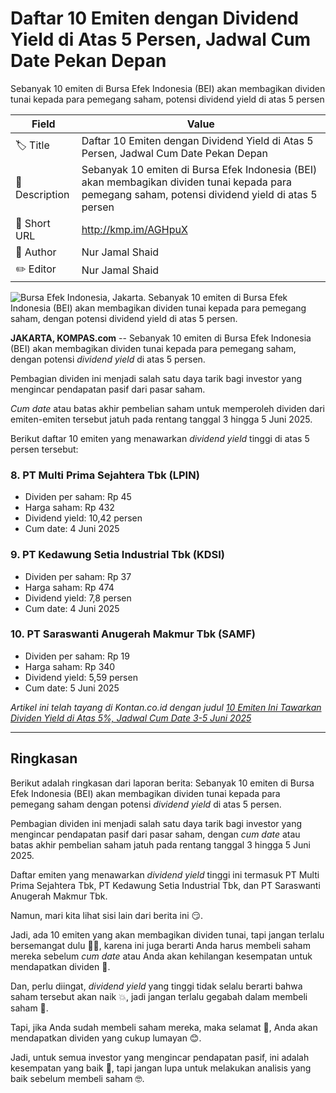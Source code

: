 # Daftar 10 Emiten dengan Dividend Yield di Atas 5 Persen, Jadwal Cum Date Pekan Depan

Sebanyak 10 emiten di Bursa Efek Indonesia (BEI) akan membagikan dividen tunai kepada para pemegang saham, potensi dividend yield di atas 5 persen

| Field         | Value                                                       |
|---------------|-------------------------------------------------------------|
| 🏷️ Title       | Daftar 10 Emiten dengan Dividend Yield di Atas 5 Persen, Jadwal Cum Date Pekan Depan |
| 📝 Description | Sebanyak 10 emiten di Bursa Efek Indonesia (BEI) akan membagikan dividen tunai kepada para pemegang saham, potensi dividend yield di atas 5 persen |
| 🔗 Short URL   | http://kmp.im/AGHpuX |
| 👤 Author      | Nur Jamal Shaid |
| ✏️ Editor      | Nur Jamal Shaid |

![Bursa Efek Indonesia, Jakarta. Sebanyak 10 emiten di Bursa Efek Indonesia (BEI) akan membagikan dividen tunai kepada para pemegang saham, dengan potensi dividend yield di atas 5 persen.](https://asset.kompas.com/crops/-DTDjL1mE4jrsi_wDSqgqusi8H8=/160x107:800x533/750x500/data/photo/2025/03/18/67d90fc62d7e7.jpg)

**JAKARTA, KOMPAS.com** -- Sebanyak 10 emiten di Bursa Efek Indonesia (BEI) akan membagikan dividen tunai kepada para pemegang saham, dengan potensi *dividend yield* di atas 5 persen.

Pembagian dividen ini menjadi salah satu daya tarik bagi investor yang mengincar pendapatan pasif dari pasar saham.

*Cum date* atau batas akhir pembelian saham untuk memperoleh dividen dari emiten-emiten tersebut jatuh pada rentang tanggal 3 hingga 5 Juni 2025.

Berikut daftar 10 emiten yang menawarkan *dividend yield* tinggi di atas 5 persen tersebut:

### 8. PT Multi Prima Sejahtera Tbk (LPIN)

- Dividen per saham: Rp 45
- Harga saham: Rp 432
- Dividend yield: 10,42 persen
- Cum date: 4 Juni 2025

### 9. PT Kedawung Setia Industrial Tbk (KDSI)

- Dividen per saham: Rp 37
- Harga saham: Rp 474
- Dividend yield: 7,8 persen
- Cum date: 4 Juni 2025

### 10. PT Saraswanti Anugerah Makmur Tbk (SAMF)

- Dividen per saham: Rp 19
- Harga saham: Rp 340
- Dividend yield: 5,59 persen
- Cum date: 5 Juni 2025

*Artikel ini telah tayang di Kontan.co.id dengan judul [10 Emiten Ini Tawarkan Dividen Yield di Atas 5%, Jadwal Cum Date 3-5 Juni 2025](https://investasi.kontan.co.id/news/10-emiten-ini-tawarkan-dividen-yield-di-atas-5-jadwal-cum-date-3-5-juni-2025)*

---
## Ringkasan

Berikut adalah ringkasan dari laporan berita: Sebanyak 10 emiten di Bursa Efek Indonesia (BEI) akan membagikan dividen tunai kepada para pemegang saham dengan potensi *dividend yield* di atas 5 persen.

 Pembagian dividen ini menjadi salah satu daya tarik bagi investor yang mengincar pendapatan pasif dari pasar saham, dengan *cum date* atau batas akhir pembelian saham jatuh pada rentang tanggal 3 hingga 5 Juni 2025.

 Daftar emiten yang menawarkan *dividend yield* tinggi ini termasuk PT Multi Prima Sejahtera Tbk, PT Kedawung Setia Industrial Tbk, dan PT Saraswanti Anugerah Makmur Tbk.



Namun, mari kita lihat sisi lain dari berita ini 😏.

 Jadi, ada 10 emiten yang akan membagikan dividen tunai, tapi jangan terlalu bersemangat dulu 🙅‍♂️, karena ini juga berarti Anda harus membeli saham mereka sebelum *cum date* atau Anda akan kehilangan kesempatan untuk mendapatkan dividen 💸.

 Dan, perlu diingat, *dividend yield* yang tinggi tidak selalu berarti bahwa saham tersebut akan naik 💥, jadi jangan terlalu gegabah dalam membeli saham 🤣.

 Tapi, jika Anda sudah membeli saham mereka, maka selamat 🎉, Anda akan mendapatkan dividen yang cukup lumayan 😊.

 Jadi, untuk semua investor yang mengincar pendapatan pasif, ini adalah kesempatan yang baik 🤑, tapi jangan lupa untuk melakukan analisis yang baik sebelum membeli saham 🤓.
